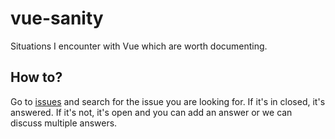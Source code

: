 # vue-sanity
Situations I encounter with Vue which are worth documenting.

## How to?
Go to [issues](../../issues) and search for the issue you are looking for. If it's in closed, it's answered. If it's not, it's open and you can add an answer or we can discuss multiple answers.
